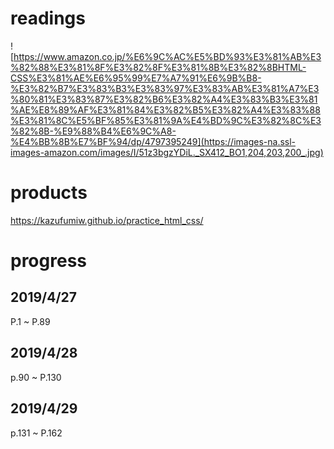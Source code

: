 # readings
![https://www.amazon.co.jp/%E6%9C%AC%E5%BD%93%E3%81%AB%E3%82%88%E3%81%8F%E3%82%8F%E3%81%8B%E3%82%8BHTML-CSS%E3%81%AE%E6%95%99%E7%A7%91%E6%9B%B8-%E3%82%B7%E3%83%B3%E3%83%97%E3%83%AB%E3%81%A7%E3%80%81%E3%83%87%E3%82%B6%E3%82%A4%E3%83%B3%E3%81%AE%E8%89%AF%E3%81%84%E3%82%B5%E3%82%A4%E3%83%88%E3%81%8C%E5%BF%85%E3%81%9A%E4%BD%9C%E3%82%8C%E3%82%8B-%E9%88%B4%E6%9C%A8-%E4%BB%8B%E7%BF%94/dp/4797395249](https://images-na.ssl-images-amazon.com/images/I/51z3bgzYDiL._SX412_BO1,204,203,200_.jpg)
# products
https://kazufumiw.github.io/practice_html_css/

# progress
## 2019/4/27
P.1 ~ P.89
## 2019/4/28
p.90 ~ P.130
## 2019/4/29
p.131 ~ P.162
